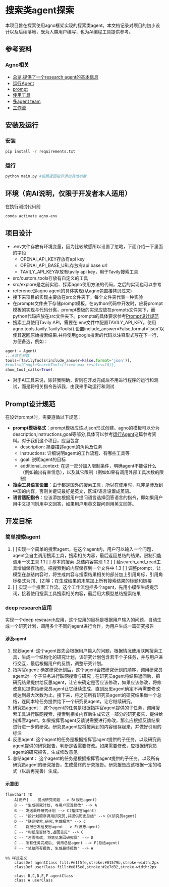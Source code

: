 # 搜索类agent探索

本项目旨在探索使用agno框架实现的探索类agent。本文档记录对项目的初步设计以及后续落地，既为人类用户编写，也为AI编程工具提供参考。

## 参考资料

### Agno相关
* [总览,提供了一个research agent的基本信息](https://docs.agno.com/agents/introduction)
* [运行Agent](https://docs.agno.com/agents/run)
* [prompt](https://docs.agno.com/agents/prompts)
* [使用工具](https://docs.agno.com/agents/tools)
* [多agent team](https://docs.agno.com/teams/introduction)
* [工作流](https://docs.agno.com/workflows_2/types_of_workflows)

## 安装及运行

### 安装
```bash
pip install -r requirements.txt
```

### 运行
```bash
python main.py #按照返回指示添加其他参数
```


## 环境（向AI说明，仅限于开发者本人适用）
在执行测试代码前
```bash
conda activate agno-env
```

## 项目设计

* .env文件存放有环境变量，因为比较敏感所以设置了忽略，下面介绍一下里面的字段
    * OPENAI_API_KEY存放有api key
    * OPENAI_API_BASE_URL存放有api base url
    * TAVILY_API_KEY存放有tavily api key，用于Tavily搜索工具
* src/custom_tools存放有自定义的工具
* src/explore是之前实验、探索agno使用方法的代码，之后的实现也可以参考
* reference是agno agent的具体实现(从agno包直接拷贝过来)
* 接下来项目的实现主要放在src文件夹下，每个文件夹代表一种实验
* 在prompts文件夹下存储prompt模板。在python代码中开发时，应将prompt模板的实现与代码分离，prompt模板的实现应放在prompts文件夹下，而python代码应放在src文件夹下。prompts的具体要求参考[Prompt设计规范](#prompt设计规范)
* 搜索工具使用Tavily API，需要在.env文件中配置TAVILY_API_KEY。使用agno.tools.tavily.TavilyTools().设置include_answer=False,format='json'以使其返回原始搜索结果.并将使用google搜索的代码以注释形式写在下一行，方便备选，例如：
```python
agent = Agent(
...#其它参数
tools=[TavilyTools(include_answer=False,format='json')], 
#tools=[GoogleSearchTools(fixed_max_results=10)],
show_tool_calls=True)

```
* 对于AI工具来说，除非我明确，否则在开发完成后不用进行程序的运行和测试，而是将相关指令告诉我，由我来手动运行和测试

## Prompt设计规范

在设计prompt时，需要遵循以下规范：
* **prompt模板格式**：prompt模板应该以json形式创建。agno的模板可以分为description,instructions,goal等部分,具体可以参考[运行Agent](https://docs.agno.com/agents/run)这篇参考资料。对于我们这个项目，应当包含
    * description: 简要描述agent的角色及任务
    * instructions: 详细说明agent的工作流程、有哪些工具等
    * goal: 说明agent的目标
    * additional_context: 在这一部分加入限制条件，明确agent不能做什么（例如输出有害信息），以及其它限制（例如如果有调用外部工具次数的限制）
* **搜索工具语言设置**：由于都是国外的搜索工具，所以在使用时，除非是涉及到中国的内容，否则关键词最好是英文，区域/语言设置成英语。
* **语言适配指令**：应该添加根据用户提问语言选择回答语言的指令，即如果用户用中文提问则用中文回答，如果用户用英文提问则用英文回答。

## 开发目标

### 简单搜索agent

1. [ ]实现一个简单的搜索agent，在这个agent内，用户可以输入一个问题，agent会自主调用搜索工具，搜索相关内容，最后返回总结的结果。限制只能调用一次工具
    1.1 [ ] 基本的搜索-总结内容实现
    1.2 [ ] 给search_and_read工具增加储存功能，把搜索到的内容储存到一个文件中
    1.3 [ ] 调整prompt，让模型在总结内容时，将生成内容与搜索结果相关的部分加上引用角标，引用角标格式为[1]、[2]等；在生成结果的末尾加上所有搜索结果的标题和链接
2. [ ] 实现一个搜索工作流。这个工作流包括多个agent，先用小模型生成提示词，接着使用搜索工具搜索相关内容，最后用大模型总结搜索结果

### deep research应用

实现一个deep reseaarch应用，这个应用的目标是根据用户输入的问题，自动生成一个研究计划，调用多个不同的agent进行合作，为用户生成一篇研究报告

#### 涉及agent
1. 规划agent: 这个agent首先会根据用户输入的问题，根据情况使用联网搜索工具，生成一个结构化的研究计划，该研究计划包含若干个子任务，并与用户进行交互，最后根据用户的反馈，调整研究计划。
2. 指挥官agent: 确定研究计划后，这个agent会按研究计划的顺序，调用研究员agent对一个子任务进行联网搜索与研究；在研究员agent将结果返回后，把研究结果提供给反思agent，让它来确定是否应该修改，如果应该修改，将修改意见提供给研究员agent让它继续生成，直到反思agent确定不再需要修改或达到最大次数为止。接下来，将之前所有研究员agent的研究结果做一个总结，连同本轮任务提供给下一个研究员agent，让它继续研究。
3. 研究员agent： 这个agent的任务是根据指挥官agent提供的子任务，调用搜索工具进行联网搜索，搜索到相关内容后生成它这一部分的研究报告，提供给指挥官agent。如果指挥官agent反馈说需要进行修改，那么应根据反馈结果进行进一步的研究。研究员agent应将搜索到的内容储存起来，并做好引用的标注
4. 反思agent: 这个agent的任务是根据指挥官agent提供的子任务，以及研究员agent提供的研究报告，判断是否需要修改。如果需要修改，应根据研究员agent的研究报告，生成修改意见。
5. 总结agent： 这个agent的任务是根据指挥官agent提供的子任务，以及所有研究员agent的研究报告，生成最终的研究报告。研究报告应该根据一定的格式（以后再完善）生成。

#### 示意图
```mermaid
flowchart TD
    A[用户] -- 提出研究问题 --> B(规划agent)
    B -- "生成研究计划, 与用户交互修改" --> A
    B -- 发送最终研究计划 --> C(指挥官agent)
    C -- "按计划顺序调用研究员,并提供历史总结" --> D(研究员agent)
    D -- "联网搜索,研究,生成报告" --> C
    C -- 将报告发给反思agent --> E(反思agent)
    E -- "判断是否修改,返回意见" --> C
    C -- "若需修改, 将意见发回研究员" --> D
    C -- 所有任务完成后, 调用总结agent --> F(总结agent)
    F -- "总结所有报告, 生成最终报告" --> A

%% 样式定义
    classDef agentClass fill:#e1f5fe,stroke:#01579b,stroke-width:2px
    classDef userClass fill:#e8f5e8,stroke:#2e7d32,stroke-width:2px
    
    class B,C,D,E,F agentClass
    class A userClass
```

